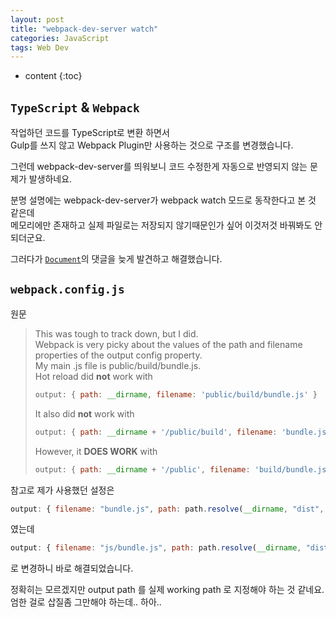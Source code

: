 ```yaml
---
layout: post
title: "webpack-dev-server watch"
categories: JavaScript
tags: Web Dev
---
```


* content
{:toc}

## `TypeScript` & `Webpack`

작업하던 코드를 TypeScript로 변환 하면서  
Gulp를 쓰지 않고 Webpack Plugin만 사용하는 것으로 구조를 변경했습니다.



그런데 webpack-dev-server를 띄워보니 
코드 수정한게 자동으로 반영되지 않는 문제가 발생하네요.

분명 설명에는 webpack-dev-server가 webpack watch 모드로 동작한다고 본 것 같은데  
메모리에만 존재하고 실제 파일로는 저장되지 않기때문인가 싶어 이것저것 바꿔봐도 안되더군요.

그러다가 [`Document`](https://webpack.github.io/docs/webpack-dev-server.html)의 댓글을 늦게 발견하고 해결했습니다.

## `webpack.config.js`

원문
>This was tough to track down, but I did.  
>Webpack is very picky about the values of the path and filename properties of the output config property.  
>My main .js file is public/build/bundle.js.  
>Hot reload did **not** work with 
>```js
>output: { path: __dirname, filename: 'public/build/bundle.js' }
>```
>It also did **not** work with 
>```js
>output: { path: __dirname + '/public/build', filename: 'bundle.js' }
>```
>However, it **DOES WORK** with 
>```js
>output: { path: __dirname + '/public', filename: 'build/bundle.js' }
>```


참고로 제가 사용했던 설정은
```js
output: { filename: "bundle.js", path: path.resolve(__dirname, "dist", "js") }
```
였는데
```js
output: { filename: "js/bundle.js", path: path.resolve(__dirname, "dist") }
```
로 변경하니 바로 해결되었습니다.

정확히는 모르겠지만 output path 를 실제 working path 로 지정해야 하는 것 같네요.  
엄한 걸로 삽질좀 그만해야 하는데.. 하아..
